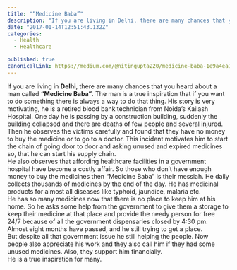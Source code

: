 ```yaml
---
title: "“Medicine Baba”"
description: "If you are living in Delhi, there are many chances that you heard about a man called “Medicine Baba”. The man is a true inspiration that if you want to do something there is always a way to do that…"
date: "2017-01-14T12:51:43.132Z"
categories: 
  - Health
  - Healthcare

published: true
canonicalLink: https://medium.com/@nitingupta220/medicine-baba-1e9a4ea1317
---
```


If you are living in **Delhi**, there are many chances that you heard about a man called **“Medicine Baba”**. The man is a true inspiration that if you want to do something there is always a way to do that thing. His story is very motivating, he is a retired blood bank technician from Noida’s Kailash Hospital. One day he is passing by a construction building, suddenly the building collapsed and there are deaths of few people and several injured. Then he observes the victims carefully and found that they have no money to buy the medicine or to go to a doctor. This incident motivates him to start the chain of going door to door and asking unused and expired medicines so, that he can start his supply chain.   
He also observes that affording healthcare facilities in a government hospital have become a costly affair. So those who don’t have enough money to buy the medicines then “Medicine Baba” is their messiah. He daily collects thousands of medicines by the end of the day. He has medicinal products for almost all diseases like typhoid, jaundice, malaria etc.   
He has so many medicines now that there is no place to keep him at his home. So he asks some help from the government to give them a storage to keep their medicine at that place and provide the needy person for free 24/7 because of all the government dispensaries closed by 4:30 pm. Almost eight months have passed, and he still trying to get a place.  
But despite all that government issue he still helping the people. Now people also appreciate his work and they also call him if they had some unused medicines. Also, they support him financially.  
He is a true inspiration for many.